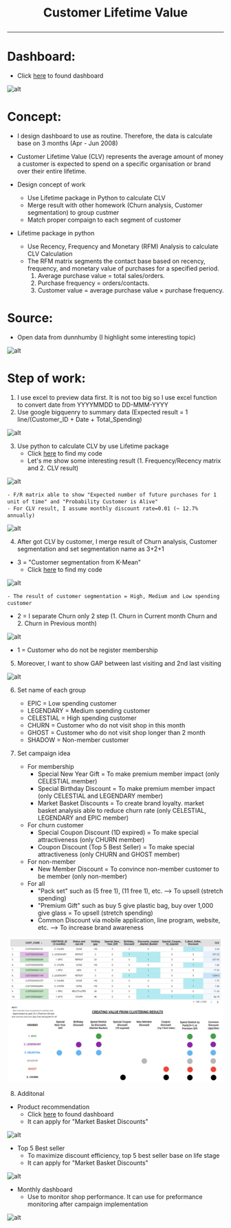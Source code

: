 # <p align="center"> Customer Lifetime Value </p>
***
# Dashboard:
- Click [here](https://datastudio.google.com/s/nn9ahwywKto) to found dashboard

![alt](https://github.com/NattapongTH/NattapongTH-6310422089_BADS7105/blob/main/Homework%2005%20%E2%80%93%20CLV%20Dashboard(Supermarket%20Data)/Photo/0.%20Result.JPG)

# Concept:
- I design dashboard to use as routine. Therefore, the data is calculate base on 3 months (Apr - Jun 2008) 
- Customer Lifetime Value (CLV) represents the average amount of money a customer is expected to spend on a specific organisation or brand over their entire lifetime.
- Design concept of work
	- Use Lifetime package in Python to calculate CLV
	- Merge result with other homework (Churn analysis, Customer segmentation) to group custmer
	- Match proper compaign to each segment of customer

- Lifetime package in python 
	- Use Recency, Frequency and Monetary (RFM) Analysis to calculate CLV Calculation
	- The RFM matrix segments the contact base based on recency, frequency, and monetary value of purchases for a specified period.
		1. Average purchase value = total sales/orders.
		2. Purchase frequency = orders/contacts.
		3. Customer value = average purchase value × purchase frequency.

# Source:
- Open data from dunnhumby (I highlight some interesting topic)

![alt](https://github.com/NattapongTH/NattapongTH-6310422089_BADS7105/blob/main/Homework%2005%20%E2%80%93%20CLV%20Dashboard(Supermarket%20Data)/Photo/Raw%20data_CLV.JPG)

# Step of work:
1. I use excel to preview data first. It is not too big so I use excel function to convert date from YYYYMMDD to DD-MMM-YYYY
2. Use google bigquenry to summary data (Expected result = 1 line/(Customer_ID + Date + Total_Spending)

![alt](https://github.com/NattapongTH/NattapongTH-6310422089_BADS7105/blob/main/Homework%2005%20%E2%80%93%20CLV%20Dashboard(Supermarket%20Data)/Photo/1.%20GBQ%20for%20CLV.JPG)

3. Use python to calculate CLV by use Lifetime package
	- Click [here](https://www.kaggle.com/nattapongthanngam/clv-test-nattapong) to find my code
	- Let's me show some interesting result (1. Frequency/Recency matrix and 2. CLV result) 

![alt](https://github.com/NattapongTH/NattapongTH-6310422089_BADS7105/blob/main/Homework%2005%20%E2%80%93%20CLV%20Dashboard(Supermarket%20Data)/Photo/2.%20RF%20result.JPG) 

	- F/R matrix able to show "Expected number of future purchases for 1 unit of time" and "Probability Customer is Alive" 
	- For CLV result, I assume monthly discount rate=0.01 (~ 12.7% annually)

![alt](https://github.com/NattapongTH/NattapongTH-6310422089_BADS7105/blob/main/Homework%2005%20%E2%80%93%20CLV%20Dashboard(Supermarket%20Data)/Photo/3.%20CLV%20result.JPG)

4. After got CLV by customer, I merge result of Churn analysis, Customer segmentation and set segmentation name as 3+2+1

- 3 = "Customer segmentation from K-Mean"
	- Click [here](https://www.kaggle.com/nattapongthanngam/kmean2) to find my code

![alt](https://github.com/NattapongTH/NattapongTH-6310422089_BADS7105/blob/main/Homework%2005%20%E2%80%93%20CLV%20Dashboard(Supermarket%20Data)/Photo/4.%20KMEAN%20result.jpg)

	- The result of customer segmentation = High, Medium and Low spending customer
	
- 2 = I separate Churn only 2 step (1. Churn in Current month Churn and 2. Churn in Previous month)   
		
![alt](https://github.com/NattapongTH/NattapongTH-6310422089_BADS7105/blob/main/Homework%2005%20%E2%80%93%20CLV%20Dashboard(Supermarket%20Data)/Photo/5.%20Status%20of%20customer%20by%20month.jpg)

- 1 = Customer who do not be register membership

5. Moreover, I want to show GAP between last visiting and 2nd last visiting

![alt](https://github.com/NattapongTH/NattapongTH-6310422089_BADS7105/blob/main/Homework%2005%20%E2%80%93%20CLV%20Dashboard(Supermarket%20Data)/Photo/6.%20GAP%20of%20visiting.JPG)

6. Set name of each group
	- EPIC = Low spending customer
	- LEGENDARY = Medium spending customer
	- CELESTIAL = High spending customer
	- CHURN = Customer who do not visit shop in this month
	- GHOST = Customer who do not visit shop longer than 2 month
	- SHADOW = Non-member customer


7. Set campaign idea
	- For membership
		- Special New Year Gift = To make premium member impact (only CELESTIAL member)
		- Special Birthday Discount = To make premium member impact (only CELESTIAL and LEGENDARY member)  
		- Market Basket Discounts = To create brand loyalty. market basket analysis able to reduce churn rate (only CELESTIAL, LEGENDARY and EPIC member) 
	- For churn customer
		- Special Coupon Discount (1D expired) = To make special attractiveness (only CHURN member)
		- Coupon Discount (Top 5 Best Seller) = To make special attractiveness (only CHURN and GHOST member)
	- For non-member
		- New Member Discount = To convince non-member customer to be member (only non-member)
	- For all
		- "Pack set" such as (5 free 1), (11 free 1), etc. --> To upsell (stretch spending)
		- "Premium Gift" such as buy 5 give plastic bag, buy over 1,000 give glass = To upsell (stretch spending)
		- Common Discount via mobile application, line program, website, etc. --> To increase brand awareness

![alt](https://github.com/NattapongTH/NattapongTH-6310422089_BADS7105/blob/main/Homework%2005_CLV%20Dashboard%20(Supermarket%20Data)/Photo/7.%20Creating%20value%20from%20clustering%20results.JPG)

8. Additonal
- Product recommendation
	- Click [here](https://www.kaggle.com/nattapongthanngam/recommendation-nattapong) to found dashboard
	- It can apply for "Market Basket Discounts"

![alt](https://github.com/NattapongTH/NattapongTH-6310422089_BADS7105/blob/main/Homework%2005%20%E2%80%93%20CLV%20Dashboard(Supermarket%20Data)/Photo/8.%20Product%20recommendation.JPG)

- Top 5 Best seller
	- To maximize discount efficiency, top 5 best seller base on life stage
	- It can apply for "Market Basket Discounts"

![alt](https://github.com/NattapongTH/NattapongTH-6310422089_BADS7105/blob/main/Homework%2005%20%E2%80%93%20CLV%20Dashboard(Supermarket%20Data)/Photo/9.%20Best%20seller.JPG)

- Monthly dashboard 
	- Use to monitor shop performance. It can use for preformance monitoring after campaign implementation

![alt](https://github.com/NattapongTH/NattapongTH-6310422089_BADS7105/blob/main/Homework%2005%20%E2%80%93%20CLV%20Dashboard(Supermarket%20Data)/Photo/12.%20monthly%20dashboard.JPG)











